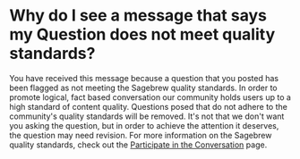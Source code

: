 # Why do I see a message that says my Question does not meet quality standards? #
You have received this message because a question that you posted has been 
flagged as not meeting the Sagebrew quality standards. In order to promote 
logical, fact based conversation our community holds users up to a high standard of 
content quality. Questions posed that do not adhere to the community's quality standards 
will be removed. It's not that we don't want you asking the question, but in 
order to achieve the attention it deserves, the question may need revision. 
For more information on the Sagebrew quality standards, check out the 
[Participate in the Conversation][1] page.

[1]: /help/privileges/participate_in_the_conversation/